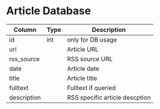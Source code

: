 # Article Database

| Column      | Type | Description                    |
|-------------| --- |--------------------------------|
| id          | int | only for DB usage              |
| url         |  | Article URL                    |
| rss_source  |  | RSS source URL                 |
| date        |  | Article date                   |
| title       |  | Article title                  |
| fulltext    |  | Fulltext if queried            |
| description |  | RSS specific article descption |
